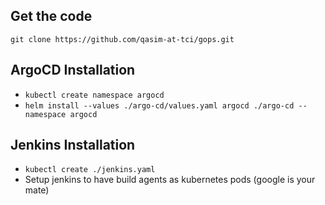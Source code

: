 ## Get the code

`git clone https://github.com/qasim-at-tci/gops.git`

## ArgoCD Installation

* `kubectl create namespace argocd`
* `helm install --values ./argo-cd/values.yaml argocd ./argo-cd --namespace argocd`

## Jenkins Installation

* `kubectl create ./jenkins.yaml`
* Setup jenkins to have build agents as kubernetes pods (google is your mate)
